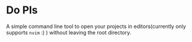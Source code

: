 # Do Pls

A simple command line tool to open your projects in editors(currently only supports `nvim` :) ) without leaving the root directory.
